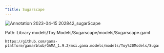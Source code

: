 ```yaml
---
^title: Sugarscape
---
```


![Annotation 2023-04-15 202842_sugarScape](https://user-images.githubusercontent.com/4437331/232247478-e6eade15-4c07-4448-9531-928f177d100c.png)

Path: Library models/Toy Models/Sugarscape/models/Sugarscape.gaml


```gaml reference
https://github.com/gama-platform/gama/blob/GAMA_1.9.2/msi.gama.models/models/Toy%20Models/Sugarscape/models/Sugarscape.gaml
```


